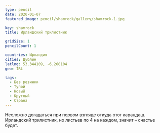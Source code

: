 ```yaml
---
type: pencil
date: 2020-01-07
featured_image: pencil/shamrock/gallery/shamrock-1.jpg

key: shamrock
title: Ирландский трилистник

gridSize: 1
pencilCount: 1

countries: Ирландия
cities: Дублин
latlng: 53.344109, -6.268104
geo: IRL

tags:
  - Без резинки
  - Тупой
  - Новый
  - Круглый
  - Страна
---
```


Несложно догадаться при первом взгляде откуда этот карандаш. Ирландский трилистник, но листьев по 4 на каждом, значит – счастье будет.
